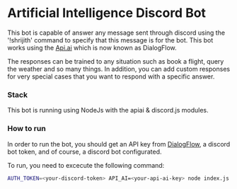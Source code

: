 # Artificial Intelligence Discord Bot

This bot is capable of answer any message sent through discord using the '!shrijith' command to specify that this message is for the bot. This bot works using the [Api.ai](https://dialogflow.com/) which is now known as DialogFlow.

The responses can be trained to any situation such as book a flight, query the weather and so many things. In addition, you can add custom responses for very special cases that you want to respond with a specific answer.

### Stack

This bot is running using NodeJs with the apiai & discord.js modules.

### How to run

In order to run the bot, you should get an API key from [DialogFlow](https://dialogflow.com/), a discord bot token, and of course, a discord bot configurated.

To run, you need to excecute the following command:

```sh
AUTH_TOKEN=<your-discord-token> API_AI=<your-api-ai-key> node index.js
```
